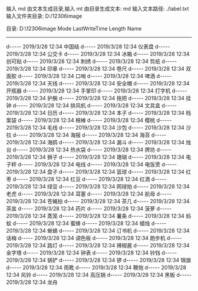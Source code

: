 输入 md 由文本生成目录,输入 mt 由目录生成文本: md 
输入文本路径: ./label.txt 
输入文件夹目录: D:/12306image

目录: D:\12306image
Mode LastWriteTime Length Name 
---- ------------- ------ ---- 
d----- 2019/3/28 12:34 中国结 
d----- 2019/3/28 12:34 仪表盘 
d----- 2019/3/28 12:34 公交卡 
d----- 2019/3/28 12:34 冰箱 
d----- 2019/3/28 12:34 创可贴 
d----- 2019/3/28 12:34 刺绣 
d----- 2019/3/28 12:34 剪纸 
d----- 2019/3/28 12:34 印章 
d----- 2019/3/28 12:34 卷尺 
d----- 2019/3/28 12:34 双面胶 
d----- 2019/3/28 12:34 口哨 
d----- 2019/3/28 12:34 啤酒 
d----- 2019/3/28 12:34 天线 
d----- 2019/3/28 12:34 安全帽 
d----- 2019/3/28 12:34 开瓶器 
d----- 2019/3/28 12:34 手掌印 
d----- 2019/3/28 12:34 打字机 
d----- 2019/3/28 12:34 护腕 
d----- 2019/3/28 12:34 拖把 
d----- 2019/3/28 12:34 挂钟 
d----- 2019/3/28 12:34 排风机 
d----- 2019/3/28 12:34 文具盒 
d----- 2019/3/28 12:34 日历 
d----- 2019/3/28 12:34 本子 
d----- 2019/3/28 12:34 档案袋 
d----- 2019/3/28 12:34 棉棒 
d----- 2019/3/28 12:34 樱桃 
d----- 2019/3/28 12:34 毛线 
d----- 2019/3/28 12:34 沙包 
d----- 2019/3/28 12:34 沙拉 
d----- 2019/3/28 12:34 海报 
d----- 2019/3/28 12:34 海苔 
d----- 2019/3/28 12:34 海鸥 
d----- 2019/3/28 12:34 漏斗 
d----- 2019/3/28 12:34 烛台 
d----- 2019/3/28 12:34 热水袋 
d----- 2019/3/28 12:34 牌坊 
d----- 2019/3/28 12:34 狮子 
d----- 2019/3/28 12:34 珊瑚 
d----- 2019/3/28 12:34 电子秤 
d----- 2019/3/28 12:34 电线 
d----- 2019/3/28 12:34 电饭煲 
d----- 2019/3/28 12:34 盘子 
d----- 2019/3/28 12:34 篮球 
d----- 2019/3/28 12:34 红枣 
d----- 2019/3/28 12:34 红豆 
d----- 2019/3/28 12:34 红酒 
d----- 2019/3/28 12:34 绿豆 
d----- 2019/3/28 12:34 网球拍 
d----- 2019/3/28 12:34 老虎 
d----- 2019/3/28 12:34 耳塞 
d----- 2019/3/28 12:34 航母 
d----- 2019/3/28 12:34 苍蝇拍 
d----- 2019/3/28 12:34 茶几 
d----- 2019/3/28 12:34 茶盅 
d----- 2019/3/28 12:34 药片 
d----- 2019/3/28 12:34 菠萝 
d----- 2019/3/28 12:34 蒸笼 
d----- 2019/3/28 12:34 薯条 
d----- 2019/3/28 12:34 蚂蚁 
d----- 2019/3/28 12:34 蜜蜂 
d----- 2019/3/28 12:34 蜡烛 
d----- 2019/3/28 12:34 蜥蜴 
d----- 2019/3/28 12:34 订书机 
d----- 2019/3/28 12:34 话梅 
d----- 2019/3/28 12:34 调色板 
d----- 2019/3/28 12:34 跑步机 
d----- 2019/3/28 12:34 路灯 
d----- 2019/3/28 12:34 辣椒酱 
d----- 2019/3/28 12:34 金字塔 
d----- 2019/3/28 12:34 钟表 
d----- 2019/3/28 12:34 铃铛 
d----- 2019/3/28 12:34 锅铲 
d----- 2019/3/28 12:34 锣 
d----- 2019/3/28 12:34 锦旗 
d----- 2019/3/28 12:34 雨靴 
d----- 2019/3/28 12:34 鞭炮 
d----- 2019/3/28 12:34 风铃 
d----- 2019/3/28 12:34 高压锅 
d----- 2019/3/28 12:34 黑板 
d----- 2019/3/28 12:34 龙舟
